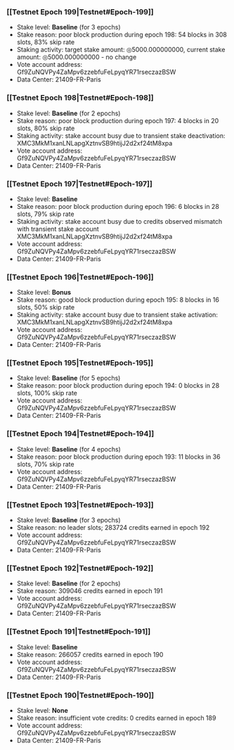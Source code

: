 ### [[Testnet Epoch 199|Testnet#Epoch-199]]
* Stake level: **Baseline** (for 3 epochs)
* Stake reason: poor block production during epoch 198: 54 blocks in 308 slots, 83% skip rate
* Staking activity: target stake amount: ◎5000.000000000, current stake amount: ◎5000.000000000 - no change
* Vote account address: Gf9ZuNQVPy4ZaMpv6zzebfuFeLpyqYR71rseczazBSW
* Data Center: 21409-FR-Paris
### [[Testnet Epoch 198|Testnet#Epoch-198]]
* Stake level: **Baseline** (for 2 epochs)
* Stake reason: poor block production during epoch 197: 4 blocks in 20 slots, 80% skip rate
* Staking activity: stake account busy due to transient stake deactivation: XMC3MkM1xanLNLapgXztnvSB9htijJ2d2xf24tM8xpa
* Vote account address: Gf9ZuNQVPy4ZaMpv6zzebfuFeLpyqYR71rseczazBSW
* Data Center: 21409-FR-Paris
### [[Testnet Epoch 197|Testnet#Epoch-197]]
* Stake level: **Baseline**
* Stake reason: poor block production during epoch 196: 6 blocks in 28 slots, 79% skip rate
* Staking activity: stake account busy due to credits observed mismatch with transient stake account XMC3MkM1xanLNLapgXztnvSB9htijJ2d2xf24tM8xpa
* Vote account address: Gf9ZuNQVPy4ZaMpv6zzebfuFeLpyqYR71rseczazBSW
* Data Center: 21409-FR-Paris
### [[Testnet Epoch 196|Testnet#Epoch-196]]
* Stake level: **Bonus**
* Stake reason: good block production during epoch 195: 8 blocks in 16 slots, 50% skip rate
* Staking activity: stake account busy due to transient stake activation: XMC3MkM1xanLNLapgXztnvSB9htijJ2d2xf24tM8xpa
* Vote account address: Gf9ZuNQVPy4ZaMpv6zzebfuFeLpyqYR71rseczazBSW
* Data Center: 21409-FR-Paris
### [[Testnet Epoch 195|Testnet#Epoch-195]]
* Stake level: **Baseline** (for 5 epochs)
* Stake reason: poor block production during epoch 194: 0 blocks in 28 slots, 100% skip rate 
* Vote account address: Gf9ZuNQVPy4ZaMpv6zzebfuFeLpyqYR71rseczazBSW
* Data Center: 21409-FR-Paris
### [[Testnet Epoch 194|Testnet#Epoch-194]]
* Stake level: **Baseline** (for 4 epochs)
* Stake reason: poor block production during epoch 193: 11 blocks in 36 slots, 70% skip rate 
* Vote account address: Gf9ZuNQVPy4ZaMpv6zzebfuFeLpyqYR71rseczazBSW
* Data Center: 21409-FR-Paris
### [[Testnet Epoch 193|Testnet#Epoch-193]]
* Stake level: **Baseline** (for 3 epochs)
* Stake reason: no leader slots; 283724 credits earned in epoch 192
* Vote account address: Gf9ZuNQVPy4ZaMpv6zzebfuFeLpyqYR71rseczazBSW
* Data Center: 21409-FR-Paris
### [[Testnet Epoch 192|Testnet#Epoch-192]]
* Stake level: **Baseline** (for 2 epochs)
* Stake reason: 309046 credits earned in epoch 191
* Vote account address: Gf9ZuNQVPy4ZaMpv6zzebfuFeLpyqYR71rseczazBSW
* Data Center: 21409-FR-Paris
### [[Testnet Epoch 191|Testnet#Epoch-191]]
* Stake level: **Baseline**
* Stake reason: 266057 credits earned in epoch 190
* Vote account address: Gf9ZuNQVPy4ZaMpv6zzebfuFeLpyqYR71rseczazBSW
* Data Center: 21409-FR-Paris
### [[Testnet Epoch 190|Testnet#Epoch-190]]
* Stake level: **None**
* Stake reason: insufficient vote credits: 0 credits earned in epoch 189
* Vote account address: Gf9ZuNQVPy4ZaMpv6zzebfuFeLpyqYR71rseczazBSW
* Data Center: 21409-FR-Paris